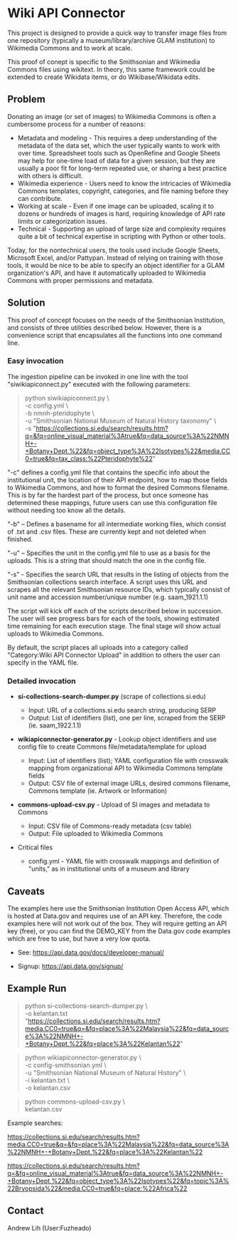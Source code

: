 # Wiki API Connector

This project is designed to provide a quick way to transfer image files from one repository (typically a museum/library/archive GLAM institution) to Wikimedia Commons and to work at scale. 

This proof of conept is specific to the Smithsonian and Wikimedia Commons files using wikitext. In theory, this same framework could be extended to create Wikidata items, or do Wikibase/Wikidata edits.

## Problem
Donating an image (or set of images) to Wikimedia Commons is often a cumbersome process for a number of reasons:
* Metadata and modeling - This requires a deep understanding of the metadata of the data set, which the user typically wants to work with over time. Spreadsheet tools such as OpenRefine and Google Sheets may help for one-time load of data for a given session, but they are usually a poor fit for long-term repeated use, or sharing a best practice with others is difficult.
* Wikimedia experience - Users need to know the intricacies of Wikimedia Commons templates, copyright, categories, and file naming before they can contribute.
* Working at scale - Even if one image can be uploaded, scaling it to dozens or hundreds of images is hard, requiring knowledge of API rate limits or categorization issues.
* Technical - Supporting an upload of large size and complexity requires quite a bit of technical expertise in scripting with Python or other tools.

Today, for the nontechnical users, the tools used include Google Sheets, Microsoft Excel, and/or Pattypan. Instead of relying on training with those tools, it would be nice to be able to specify an object identifier for a GLAM organization's API, and have it automatically uploaded to Wikimedia Commons with proper permissions and metadata.

## Solution

This proof of concept focuses on the needs of the Smithsonian Institution, and consists of three utilities described below. However, there is a convenience script that encapsulates all the functions into one command line.

### Easy invocation
The ingestion pipeline can be invoked in one line with the tool "siwikiapiconnect.py" executed with the following parameters:

> python siwikiapiconnect.py \\\
> -c config.yml \\\
> -b nmnh-pteridophyte \\\
> -u "Smithsonian National Museum of Natural History taxonomy" \\\
> -s "https://collections.si.edu/search/results.htm?q=&fq=online_visual_material%3Atrue&fq=data_source%3A%22NMNH+-+Botany+Dept.%22&fq=object_type%3A%22Isotypes%22&media.CC0=true&fq=tax_class:%22Pteridophyte%22"

"-c" defines a config.yml file that contains the specific info about the institutional unit, the location of their API endpoint, how to map those fields to Wikimedia Commons, and how to format the desired Commons filename. This is by far the hardest part of the process, but once someone has determined these mappings, future users can use this configuration file without needing too know all the details.

"-b" – Defines a basename for all intermediate working files, which consist of <basename>.txt and <basename>.csv files. These are currently kept and not deleted when finished.

"-u" – Specifies the unit in the config.yml file to use as a basis for the uploads. This is a string that should match the one in the config file.

"-s" - Specifies the search URL that results in the listing of objects from the Smithsonian collections search interface. A script uses this URL and scrapes all the relevant Smithsonian resource IDs, which typically consist of unit name and accession number/unique number (e.g. saam_1921.1.1)

The script will kick off each of the scripts described below in succession. The user will see progress bars for each of the tools, showing estimated time remaining for each execution stage. The final stage will show actual uploads to Wikimedia Commons.

By default, the script places all uploads into a category called "Category:Wiki API Connector Upload" in addition to others the user can specify in the YAML file.


### Detailed invocation

* __si-collections-search-dumper.py__ (scrape of collections.si.edu)
    * Input: URL of a collections.si.edu search string, producing SERP
    * Output: List of identifiers (list), one per line, scraped from the SERP (ie. saam_1922.1.1)

* __wikiapiconnector-generator.py__ - Lookup object identifiers and use config file to create Commons file/metadata/template for upload
    * Input: List of identifiers (list); YAML configuration file with crosswalk mapping from organizational API to Wikimedia Commons template fields
    * Output: CSV file of external image URLs, desired commons filename, Commons template (ie. Artwork or Information)

* __commons-upload-csv.py__ - Upload of SI images and metadata to Commons
    * Input: CSV file of Commons-ready metadata (csv table)
    * Output: File uploaded to Wikimedia Commons

* Critical files
    * config.yml - YAML file with crosswalk mappings and definition of "units," as in institutional units of a museum and library
 
## Caveats
The examples here use the Smithsonian Institution Open Access API, which is hosted at Data.gov and requires use of an API key. Therefore, the code examples here will not work out of the box. They will require getting an API key (free), or you can find the DEMO_KEY from the Data.gov code examples which are free to use, but have a very low quota.

* See: https://api.data.gov/docs/developer-manual/

* Signup: https://api.data.gov/signup/

## Example Run

> python si-collections-search-dumper.py \\\
>     -o kelantan.txt \
>     "https://collections.si.edu/search/results.htm?media.CC0=true&q=&fq=place%3A%22Malaysia%22&fq=data_source%3A%22NMNH+-+Botany+Dept.%22&fq=place%3A%22Kelantan%22"

> python wikiapiconnector-generator.py \\\
>    -c config-smithsonian.yml \\\
>    -u "Smithsonian National Museum of Natural History" \\\
>    -i kelantan.txt \\\
>    -o kelantan.csv

> python commons-upload-csv.py \\\
>     kelantan.csv 


Example searches:

https://collections.si.edu/search/results.htm?media.CC0=true&q=&fq=place%3A%22Malaysia%22&fq=data_source%3A%22NMNH+-+Botany+Dept.%22&fq=place%3A%22Kelantan%22

https://collections.si.edu/search/results.htm?q=&fq=online_visual_material%3Atrue&fq=data_source%3A%22NMNH+-+Botany+Dept.%22&fq=object_type%3A%22Isotypes%22&fq=topic%3A%22Bryopsida%22&media.CC0=true&fq=place:%22Africa%22

## Contact
Andrew Lih (User:Fuzheado)

